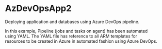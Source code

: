 # AzDevOpsApp2
Deploying application and databases using Azure DevOps pipeline.

In this example, Pipeline (jobs and tasks on agent) has been automated using YAML. The YAML file has reference to all ARM templates
for resources to be created in Azure in automated fashion using Azure DevOps.
